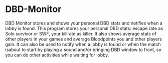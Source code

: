 # DBD-Monitor

DBD Monitor stores and shows your personal DBD stats and notifies when a lobby is found.
This program stores your personal DBD stats: escape rate as Solo survivor or SWF, your killrate as killer. It also shows average stats of other players in your games and average Bloodpoints you and other players gain.
It can also be used to notify when a lobby is found or when the match isabout to start by playing a sound and/or bringing DBD window to front, so you can do other activities while waiting for lobby.
